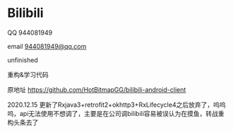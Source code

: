 # Bilibili
QQ 944081949

email 944081949@qq.com

unfinished

重构&学习代码

原地址 https://github.com/HotBitmapGG/bilibili-android-client

2020.12.15 更新了Rxjava3+retrofit2+okhttp3+RxLifecycle4之后放弃了，呜呜呜，api无法使用不想调了，主要是在公司调bilibili容易被误认为在摸鱼，转战重构头条去了
